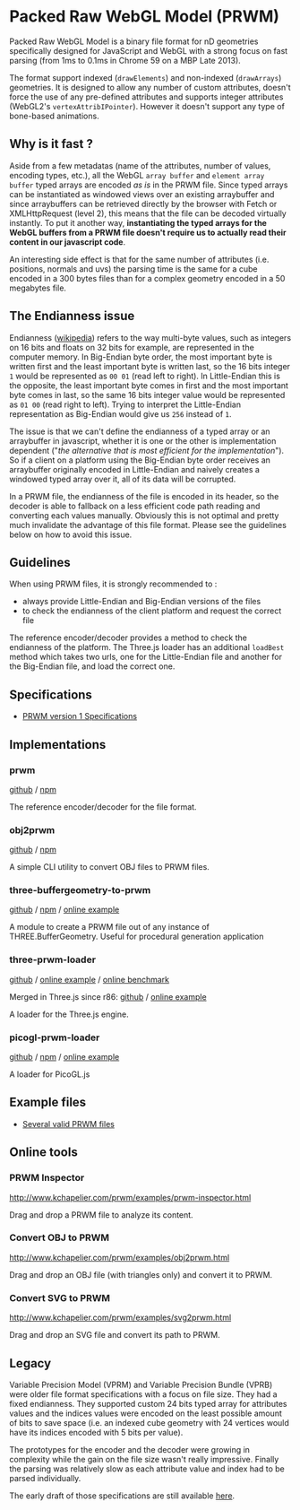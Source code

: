 # Packed Raw WebGL Model (PRWM)

Packed Raw WebGL Model is a binary file format for nD geometries specifically designed for JavaScript and WebGL with a strong focus on fast parsing (from 1ms to 0.1ms in Chrome 59 on a MBP Late 2013).

The format support indexed (`drawElements`) and non-indexed (`drawArrays`) geometries. It is designed to allow any number of custom attributes, doesn't force the use of any pre-defined attributes and supports integer attributes (WebGL2's `vertexAttribIPointer`). However it doesn't support any type of bone-based animations.

## Why is it fast ?

Aside from a few metadatas (name of the attributes, number of values, encoding types, etc.), all the WebGL `array buffer` and `element array buffer` typed arrays are encoded *as is* in the PRWM file. Since typed arrays can be instantiated as windowed views over an existing arraybuffer and since arraybuffers can be retrieved directly by the browser with Fetch or XMLHttpRequest (level 2), this means that the file can be decoded virtually instantly. To put it another way, **instantiating the typed arrays for the WebGL buffers from a PRWM file doesn't require us to actually read their content in our javascript code**.

An interesting side effect is that for the same number of attributes (i.e. positions, normals and uvs) the parsing time is the same for a cube encoded in a 300 bytes files than for a complex geometry encoded in a 50 megabytes file.

## The Endianness issue

Endianness ([wikipedia](https://en.wikipedia.org/wiki/Endianness)) refers to the way multi-byte values, such as integers on 16 bits and floats on 32 bits for example, are represented in the computer memory. In Big-Endian byte order, the most important byte is written first and the least important byte is written last, so the 16 bits integer `1` would be represented as `00 01` (read left to right). In Little-Endian this is the opposite, the least important byte comes in first and the most important byte comes in last, so the same 16 bits integer value would be represented as `01 00` (read right to left). Trying to interpret the Little-Endian representation as Big-Endian would give us `256` instead of `1`.

The issue is that we can't define the endianness of a typed array or an arraybuffer in javascript, whether it is one or the other is implementation dependent ("*the alternative that is most efficient for the implementation*"). So if a client on a platform using the Big-Endian byte order receives an arraybuffer originally encoded in Little-Endian and naively creates a windowed typed array over it, all of its data will be corrupted.

In a PRWM file, the endianness of the file is encoded in its header, so the decoder is able to fallback on a less efficient code path reading and converting each values manually. Obviously this is not optimal and pretty much invalidate the advantage of this file format. Please see the guidelines below on how to avoid this issue.

## Guidelines

When using PRWM files, it is strongly recommended to :

* always provide Little-Endian and Big-Endian versions of the files
* to check the endianness of the client platform and request the correct file

The reference encoder/decoder provides a method to check the endianness of the platform. The Three.js loader has an additional `loadBest` method which takes two urls, one for the Little-Endian file and another for the Big-Endian file, and load the correct one.

## Specifications

 * [PRWM version 1 Specifications](https://github.com/kchapelier/PRWM/blob/master/specifications/prwm.md)

## Implementations

### prwm

[github](https://github.com/kchapelier/PRWM/tree/master/implementations/prwm) / [npm](https://www.npmjs.com/package/prwm)

The reference encoder/decoder for the file format.

### obj2prwm

[github](https://github.com/kchapelier/PRWM/tree/master/implementations/obj2prwm) / [npm](https://www.npmjs.com/package/obj2prwm)

A simple CLI utility to convert OBJ files to PRWM files.

### three-buffergeometry-to-prwm

[github](https://github.com/kchapelier/PRWM/tree/master/implementations/three-buffergeometry-to-prwm) / [npm](https://www.npmjs.com/package/three-buffergeometry-to-prwm) / [online example](http://www.kchapelier.com/prwm/examples/three-buffergeometry-to-prwm.html)

A module to create a PRWM file out of any instance of THREE.BufferGeometry. Useful for procedural generation application

### three-prwm-loader

[github](https://github.com/kchapelier/PRWM/tree/master/implementations/three-prwm-loader) / [online example](http://www.kchapelier.com/prwm/examples/three-prwm-loader.html) / [online benchmark](http://www.kchapelier.com/prwm/examples/three-prwm-loader-benchmark.html)

Merged in Three.js since r86: [github](https://github.com/mrdoob/three.js/blob/dev/examples/js/loaders/PRWMLoader.js) / [online example](https://threejs.org/examples/?q=prwm#webgl_loader_prwm)

A loader for the Three.js engine.

### picogl-prwm-loader

[github](https://github.com/kchapelier/PRWM/tree/master/implementations/picogl-prwm-loader) / [npm](https://www.npmjs.com/package/picogl-prwm-loader) / [online example](http://www.kchapelier.com/prwm/examples/picogl-prwm-loader.html)

A loader for PicoGL.js

## Example files

 * [Several valid PRWM files](https://github.com/kchapelier/PRWM/tree/master/models/prwm)

## Online tools

### PRWM Inspector

http://www.kchapelier.com/prwm/examples/prwm-inspector.html

Drag and drop a PRWM file to analyze its content.

### Convert OBJ to PRWM

http://www.kchapelier.com/prwm/examples/obj2prwm.html

Drag and drop an OBJ file (with triangles only) and convert it to PRWM.

### Convert SVG to PRWM

http://www.kchapelier.com/prwm/examples/svg2prwm.html

Drag and drop an SVG file and convert its path to PRWM.

## Legacy

Variable Precision Model (VPRM) and Variable Precision Bundle (VPRB) were older file format specifications with a focus on file size. They had a fixed endianness. They supported custom 24 bits typed array for attributes values and the indices values were encoded on the least possible amount of bits to save space (i.e. an indexed cube geometry with 24 vertices would have its indices encoded with 5 bits per value).

The prototypes for the encoder and the decoder were growing in complexity while the gain on the file size wasn't really impressive. Finally the parsing was relatively slow as each attribute value and index had to be parsed individually.

The early draft of those specifications are still available [here](https://github.com/kchapelier/PRWM/blob/master/legacy/).
